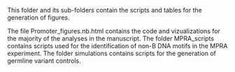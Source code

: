 This folder and its sub-folders contain the scripts and tables for the generation of figures.

The file Promoter_figures.nb.html contains the code and vizualizations for the majority of the analyses in the manuscript.
The folder MPRA_scripts contains scripts used for the identification of non-B DNA motifs in the MPRA experiment.
The folder simulations contains scripts for the generation of germline variant controls.



